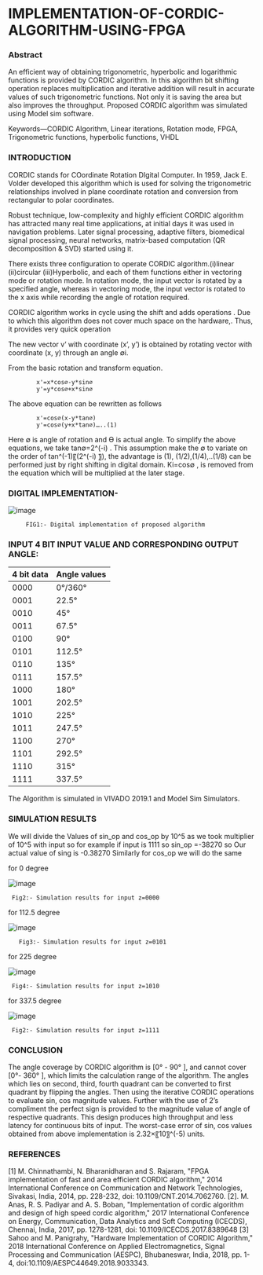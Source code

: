 # IMPLEMENTATION-OF-CORDIC-ALGORITHM-USING-FPGA

### Abstract
An efficient way of obtaining  trigonometric, hyperbolic and logarithmic functions is provided by CORDIC algorithm. In this algorithm bit shifting operation replaces multiplication and iterative addition will result in accurate values of such trigonometric functions. Not only it is saving the area but also improves the throughput. Proposed CORDIC algorithm was simulated using Model sim software.


Keywords—CORDIC Algorithm, Linear iterations, Rotation mode, FPGA, Trigonometric functions, hyperbolic  functions,  VHDL

### INTRODUCTION 
CORDIC stands for COordinate Rotation DIgital Computer. In 1959, Jack E. Volder developed this algorithm which is used for solving the trigonometric relationships involved in plane coordinate rotation and conversion from rectangular to polar coordinates.

Robust technique, low-complexity and highly efficient CORDIC algorithm has attracted many real time applications, at initial days it was used in navigation problems. Later signal processing, adaptive filters, biomedical signal processing, neural networks, matrix-based computation (QR decomposition & SVD) started using it.

There exists three configuration to operate CORDIC algorithm.(i)linear (ii)circular (iii)Hyperbolic, and each of them functions either in vectoring mode or rotation mode. In rotation mode, the input vector is rotated by a specified angle, whereas in vectoring mode, the input vector is rotated to the x axis while recording the angle of rotation required.

CORDIC algorithm works in cycle using the shift and adds operations . Due to which this algorithm does not cover much space on the hardware,. Thus, it provides very quick operation 

The new vector v’ with coordinate (x’, y’) is obtained by rotating vector with coordinate (x, y) through an angle ∅i.  

From the basic rotation and transform equation.

            x'=x*cos∅-y*sin∅
            y'=y*cos∅+x*sin∅

The above equation can be rewritten as follows
            
            x'=cos∅(x-y*tan∅)
            y'=cos∅(y+x*tan∅)…..(1)

Here ∅ is angle of rotation and Ɵ is actual angle.
To simplify the above equations, we take  tan∅=2^(-i)  . This assumption make the ∅ to variate on the order of tan^(-1)⁡〖(2^(-i) 〗), the advantage is (1), (1/2),(1/4),..(1/8) can be performed just by right shifting in digital domain. Ki=cos∅ , is removed from the equation which will be multiplied at the later stage.
         
 ### DIGITAL IMPLEMENTATION-
 ![image](https://user-images.githubusercontent.com/85278130/121165020-9616d000-c86d-11eb-9838-a22a374e630b.png)

         FIG1:- Digital implementation of proposed algorithm
         
         
   ### INPUT 4 BIT INPUT VALUE AND CORRESPONDING OUTPUT ANGLE:

| 4 bit data    | Angle values  |
| ------------- | ------------- |
|     0000      |  0°/360°      |
|     0001      |   22.5°       |
|     0010      |   45°         |
|     0011      |   67.5°       |
|     0100      |   90°         |
|     0101      |   112.5°      |
|     0110      |   135°        |
|     0111      |   157.5°      |
|     1000      | 180°          |
|     1001      | 202.5°        |
|     1010      | 225°          |
|     1011      | 247.5°        |
|     1100      | 270°          |
|     1101      | 292.5°        |
|     1110      | 315°          |
|     1111      | 337.5°        |

The Algorithm is simulated in VIVADO 2019.1 and Model Sim Simulators.


### SIMULATION RESULTS

We will divide the Values of sin_op and cos_op by 10^5 as we took multiplier of 10^5 with input
so for example if input is 1111 so sin_op =-38270 so Our actual value of sing is -0.38270 Similarly for cos_op we will do the same

for 0 degree

![image](https://user-images.githubusercontent.com/85278130/121229356-72727a80-c8ab-11eb-8de5-4f13349f5d59.png)

     Fig2:- Simulation results for input z=0000 
for 112.5 degree

![image](https://user-images.githubusercontent.com/85278130/121229740-f9bfee00-c8ab-11eb-95d7-86524a2e3da3.png)
       
       Fig3:- Simulation results for input z=0101

for 225 degree        

![image](https://user-images.githubusercontent.com/85278130/121229922-325fc780-c8ac-11eb-85f6-cb61c2f44d6c.png)

     Fig4:- Simulation results for input z=1010

for 337.5 degree

![image](https://user-images.githubusercontent.com/85278130/121230139-7ce14400-c8ac-11eb-90e4-d384e7e6bf6c.png)

     Fig2:- Simulation results for input z=1111

### CONCLUSION
The angle coverage by CORDIC algorithm is [0° - 90° ], and cannot cover [0°- 360° ], which limits the calculation range of the algorithm. The angles which lies on second, third, fourth quadrant can be converted to first quadrant by flipping the angles. Then using the iterative CORDIC operations to evaluate sin, cos magnitude values. Further with the use of 2’s compliment the perfect sign is provided to the magnitude value of angle of respective quadrants. This design produces high throughput and less latency for continuous bits of input. The worst-case error of sin, cos values obtained from above implementation is 2.32×〖10〗^(-5) units.

### REFERENCES
[1]  M. Chinnathambi, N. Bharanidharan and S. Rajaram, "FPGA implementation of fast and area efficient CORDIC algorithm," 2014 International Conference on Communication and Network Technologies, Sivakasi, India, 2014, pp. 228-232, doi: 10.1109/CNT.2014.7062760.
[2]. M. Anas, R. S. Padiyar and A. S. Boban, "Implementation of cordic algorithm and design of high speed cordic algorithm," 2017 International Conference on Energy, Communication, Data Analytics and Soft Computing (ICECDS), Chennai, India, 2017, pp. 1278-1281, doi: 10.1109/ICECDS.2017.8389648
[3] Sahoo and M. Panigrahy, "Hardware Implementation of CORDIC Algorithm," 2018 International Conference on Applied Electromagnetics, Signal Processing and Communication (AESPC), Bhubaneswar, India, 2018, pp. 1-4, doi:10.1109/AESPC44649.2018.9033343.
